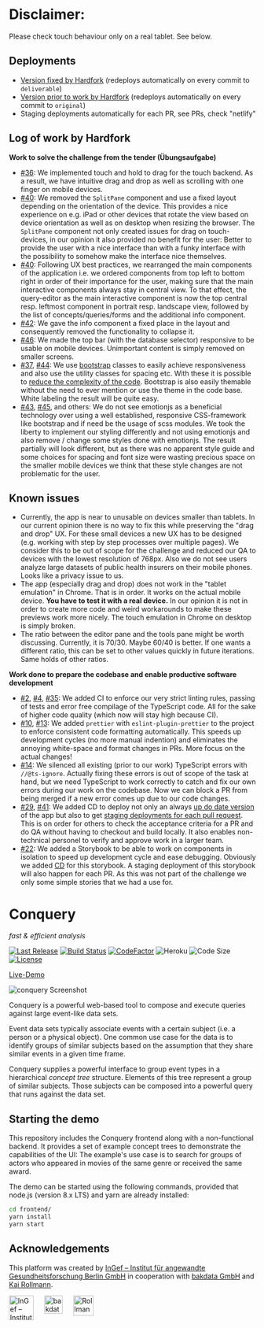 # Disclaimer:
Please check touch behaviour only on a real tablet. See below.

## Deployments

- [Version fixed by Hardfork](https://conquery.hardfork.io) (redeploys automatically on every commit to `deliverable`)
- [Version prior to work by Hardfork](https://original.conquery.hardfork.io) (redeploys automatically on every commit to `original`)
- Staging deployments automatically for each PR, see PRs, check "netlify"

## Log of work by Hardfork
**Work to solve the challenge from the tender (Übungsaufgabe)**
- [#36](https://github.com/hardforkio/secret-conquery/pull/36): We implemented touch and hold to drag for the touch backend. As a result, we have intuitive drag and drop as well as scrolling with one finger on mobile devices. 
- [#40](https://github.com/hardforkio/secret-conquery/pull/40): We removed the `SplitPane` component and use a fixed layout depending on the orientation of the device. 
This provides a nice experience on e.g. iPad or other devices that rotate the view based on 
device orientation as well as on desktop when resizing the browser. The `SplitPane` component not only created
 issues for drag on touch-devices, in our opinion it also provided no benefit
  for the user: Better to provide the user with a nice interface than with 
  a funky interface with the possibility to somehow make the interface nice themselves.
- [#40](https://github.com/hardforkio/secret-conquery/pull/40): Following UX best practices, we rearranged the main components of the application i.e. we ordered components from top left to bottom right in order of their importance for the user, making sure that the main interactive components always stay in central view.
 To that effect, the query-editor as the main interactive component is now the top central resp. leftmost component in portrait resp. landscape view, followed by the list of concepts/queries/forms and the additional info component.
- [#42](https://github.com/hardforkio/secret-conquery/pull/42): We gave the info component a fixed place in the layout and consequently removed the functionality to collapse it.
- [#46](https://github.com/hardforkio/secret-conquery/pull/46): We made the top bar (with the database selector) responsive to be usable on mobile devices. Unimportant content is simply removed on smaller screens.
- [#37](https://github.com/hardforkio/secret-conquery/pull/37), [#44](https://github.com/hardforkio/secret-conquery/pull/44): We use [bootstrap](https://getbootstrap.com/) classes to easily achieve responsiveness and also use the utility classes for spacing etc. With these it is possible to [reduce the complexity of the code](https://github.com/hardforkio/secret-conquery/pull/40/files#diff-7c4bb318ecd1764c6481f6fc6977a36d). Bootstrap is also easily themable without the need to ever mention or use the theme in the code base. White labeling the result will be quite easy. 
- [#43](https://github.com/hardforkio/secret-conquery/pull/43), [#45](https://github.com/hardforkio/secret-conquery/pull/45), and others: We do not see emotionjs as a beneficial technology over using a well established, responsive CSS-framework like bootstrap and if need be the usage of scss modules. We took the liberty to implement our styling differently and
not using emotionjs and also remove / change some styles done with emotionjs. The result partially will look different, but as there was no apparent style guide and some choices for spacing and font size were wasting precious space on the smaller mobile devices we think that these style changes are not problematic for the user.

## Known issues

- Currently, the app is near to unusable on devices smaller than tablets. In our current opinion there is no way to fix this while preserving the "drag and drop" UX. For these small devices a new UX has to be designed (e.g. working with step by step processes over multiple pages). We consider this to be out of
 scope for the challenge and reduced our QA to devices with the lowest resolution of 768px. Also we do not see users 
 analyze large datasets of public health insurers on their mobile phones. Looks like a privacy issue to us.
- The app (especially drag and drop) does not work in the "tablet emulation" in Chrome. That is in order. It works on the actual mobile device. **You have to test it with a real device.** In our opinion it is not in order to create more code and weird workarounds to make these previews work more nicely. The touch emulation in Chrome on desktop is simply broken.
- The ratio between the editor pane and the tools pane might be worth discussing. Currently, it is 70/30. Maybe 60/40 is better. If one wants a different ratio, this can be set to other values quickly in future iterations. Same holds of other ratios. 

**Work done to prepare the codebase and enable productive software development**
- [#2](https://github.com/hardforkio/secret-conquery/pull/2), [#4](https://github.com/hardforkio/secret-conquery/pull/4), [#35](https://github.com/hardforkio/secret-conquery/pull/35): We added CI to enforce our very strict linting rules, passing of tests and error free compilage of the
 TypeScript code. All for the sake of higher code quality (which now will stay high because CI).
- [#10](https://github.com/hardforkio/secret-conquery/pull/10), [#13](https://github.com/hardforkio/secret-conquery/pull/13): We added `prettier`
 with `eslint-plugin-prettier` to the project to enforce consistent code formatting automatically. This speeds up development cycles (no more manual indention) and eliminates the annoying white-space and format changes in PRs. More focus on the actual changes! 
- [#14](https://github.com/hardforkio/secret-conquery/pull/14): We silenced all existing 
(prior to our work) TypeScript errors with `//@ts-ignore`. Actually fixing these errors is out
 of scope of the task at hand, but we need TypeScript to work correctly to catch and
  fix our own errors during our work on the codebase. Now we can block a PR from being merged
  if a new error comes up due to our code changes.
- [#29](https://github.com/hardforkio/secret-conquery/pull/29), [#41](https://github.com/hardforkio/secret-conquery/pull/41): We added CD to deploy not only an always [up do date version](conquery.hardfork.io)
 of the app 
but also to get [staging deployments for each pull request](https://deploy-preview-49--hardfork-conquery.netlify.app/). This is on order for others to check the acceptance criteria for a PR and do QA without having to
 checkout and build locally. It also enables non-technical personel to verify and approve work in a larger team.
- [#22](https://github.com/hardforkio/secret-conquery/pull/22): We added a Storybook to be able to work on components in isolation to speed up development cycle and ease debugging. Obviously we added [CD](https://storybook.conquery.hardfork.io) for this storybook. A staging deployment of this storybook will also happen for each PR. As this was not part of the challenge we only some simple stories that we had a use for.

# Conquery
*fast & efficient analysis*

[![Last Release](https://img.shields.io/github/release-date/bakdata/conquery.svg?logo=github)](https://github.com/bakdata/conquery/releases/latest)
[![Build Status](https://dev.azure.com/bakdata/public/_apis/build/status/Conquery%20CI?branchName=develop)](https://dev.azure.com/bakdata/public/_build/latest?definitionId=7&branchName=develop)
[![CodeFactor](https://www.codefactor.io/repository/github/bakdata/conquery/badge/develop)](https://www.codefactor.io/repository/github/bakdata/conquery)
![Heroku](https://heroku-badge.herokuapp.com/?app=conquery&svg=1)
![Code Size](https://img.shields.io/github/languages/code-size/bakdata/conquery.svg)
[![License](https://img.shields.io/github/license/bakdata/conquery.svg)](https://github.com/bakdata/conquery/blob/develop/LICENSE)

[Live-Demo](https://conquery.herokuapp.com/app/static) 

![conquery Screenshot](images/screenshot-v3.png)

Conquery is a powerful web-based tool to compose and execute queries against large event-like data sets.

Event data sets typically associate events with a certain subject (i.e. a person or a physical object). One common use case for the data is to identify groups of similar subjects based on the assumption that they share similar events in a given time frame.

Conquery supplies a powerful interface to group event types in a hierarchical *concept tree* structure. Elements of this tree represent a group of similar subjects. Those subjects can be composed into a powerful query that runs against the data set.

## Starting the demo

This repository includes the Conquery frontend along with a non-functional backend. It provides a set of example concept trees to demonstrate the capabilities of the UI: The example's use case is to search for groups of actors who appeared in movies of the same genre or received the same award.

The demo can be started using the following commands, provided that node.js (version 8.x LTS) and yarn are already installed:

```sh
cd frontend/
yarn install
yarn start
```

## Acknowledgements

This platform was created by [InGef – Institut für angewandte Gesundheitsforschung Berlin GmbH](http://www.ingef.de/) in cooperation with [bakdata GmbH](http://www.bakdata.com) and [Kai Rollmann](https://kairollmann.de/).

[<img alt="InGef – Institut für angewandte Gesundheitsforschung Berlin GmbH" src="images/ingef_logo.svg" height=50 align="top">](http://www.ingef.de/)
&emsp;
[<img alt="bakdata GmbH" src="images/bakdata_logo.svg" height=37 align="top">](http://www.bakdata.com)
&emsp;
[<img alt="Rollmann Software" src="images/rollmann_software_logo.png" height=41 align="top">](https://kairollmann.de)
